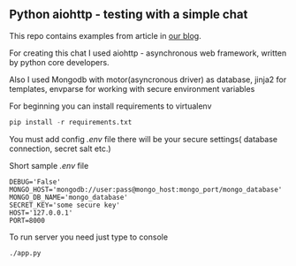 ## Python aiohttp - testing with a simple chat

This repo contains examples from article in [our blog](http://steelkiwi.com/blog/an-example-of-a-simple-chat-written-in-aiohttp/).

For creating this chat I used aiohttp -
 asynchronous web framework, written by python core developers.

Also I used Mongodb with motor(asyncronous driver) as database, jinja2 for templates,
envparse for working with secure environment variables

For beginning you can install requirements to virtualenv

```python
pip install -r requirements.txt
```

You must add config *.env* file there will be your secure settings( database connection, secret salt etc.)

Short sample *.env* file

```
DEBUG='False'
MONGO_HOST='mongodb://user:pass@mongo_host:mongo_port/mongo_database'
MONGO_DB_NAME='mongo_database'
SECRET_KEY='some secure key'
HOST='127.0.0.1'
PORT=8000
```

To run server you need just type to console

```
./app.py
```
